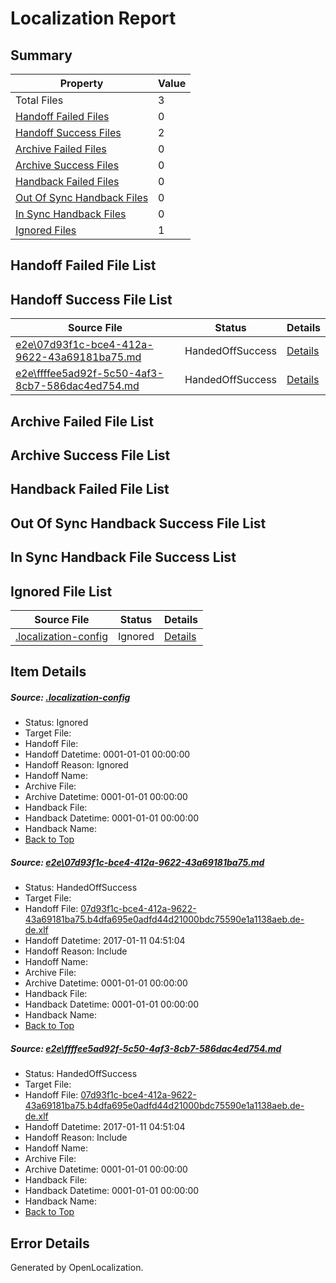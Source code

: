 # <a name='report-top'></a> Localization Report

## Summary
 Property | Value 
 -------- | ----- 
 Total Files | 3
[ Handoff Failed Files ](#handoff-failed-list)| 0
[ Handoff Success Files ](#handoff-success-list)| 2
[ Archive Failed Files ](#archive-failed-list)| 0
[ Archive Success Files ](#archive-success-list)| 0
[ Handback Failed Files ](#handback-failed-list)| 0
[ Out Of Sync Handback Files ](#outofsync-handback-success-list)| 0
[ In Sync Handback Files ](#insync-handback-success-list)| 0
[ Ignored Files ](#ignored-list)| 1

## <a name='handoff-failed-list'></a> Handoff Failed File List

## <a name='handoff-success-list'></a> Handoff Success File List
 Source File | Status | Details 
 ----------- | ------ | ------- 
 [e2e\07d93f1c-bce4-412a-9622-43a69181ba75.md](https://github.com/OpenLocalizationTestOrg/ol-test0/blob/bc012a7e3c9fc18125afbde5b88e68a36b590b94/e2e/07d93f1c-bce4-412a-9622-43a69181ba75.md) | HandedOffSuccess | [Details](#f524aa6b9be6427c29226264ebe2e74c47196f8f1)
 [e2e\ffffee5ad92f-5c50-4af3-8cb7-586dac4ed754.md](https://github.com/OpenLocalizationTestOrg/ol-test0/blob/bc012a7e3c9fc18125afbde5b88e68a36b590b94/e2e/ffffee5ad92f-5c50-4af3-8cb7-586dac4ed754.md) | HandedOffSuccess | [Details](#f524aa6b9be6427c29226264ebe2e74c47196f8f2)

## <a name='archive-failed-list'></a> Archive Failed File List

## <a name='archive-success-list'></a> Archive Success File List

## <a name='handback-failed-list'></a> Handback Failed File List

## <a name='outofsync-handback-success-list'></a> Out Of Sync Handback Success File List

## <a name='insync-handback-success-list'></a> In Sync Handback File Success List

## <a name='ignored-list'></a> Ignored File List
 Source File | Status | Details 
 ----------- | ------ | ------- 
 [.localization-config](https://github.com/OpenLocalizationTestOrg/ol-test0/blob/bc012a7e3c9fc18125afbde5b88e68a36b590b94/.localization-config) | Ignored | [Details](#cb0632cf59c1387fc1742bfb9fa3c47f87e2e5c90)

## Item Details
##### <a name='cb0632cf59c1387fc1742bfb9fa3c47f87e2e5c90'></a> Source: [.localization-config](https://github.com/OpenLocalizationTestOrg/ol-test0/blob/bc012a7e3c9fc18125afbde5b88e68a36b590b94/.localization-config)
* Status: Ignored
* Target File: 
* Handoff File: 
* Handoff Datetime: 0001-01-01 00:00:00
* Handoff Reason: Ignored
* Handoff Name: 
* Archive File: 
* Archive Datetime: 0001-01-01 00:00:00
* Handback File: 
* Handback Datetime: 0001-01-01 00:00:00
* Handback Name: 
* [Back to Top](#report-top)

##### <a name='f524aa6b9be6427c29226264ebe2e74c47196f8f1'></a> Source: [e2e\07d93f1c-bce4-412a-9622-43a69181ba75.md](https://github.com/OpenLocalizationTestOrg/ol-test0/blob/bc012a7e3c9fc18125afbde5b88e68a36b590b94/e2e/07d93f1c-bce4-412a-9622-43a69181ba75.md)
* Status: HandedOffSuccess
* Target File: 
* Handoff File: [07d93f1c-bce4-412a-9622-43a69181ba75.b4dfa695e0adfd44d21000bdc75590e1a1138aeb.de-de.xlf](https://github.com/OpenLocalizationTestOrg/ol-test0-handoff/blob/1c3f790b91fb3048d994596698e564ba7e5dadfc/ol-handoff/OpenLocalizationTestOrg/ol-test0-dede/shujia/ht/07d93f1c-bce4-412a-9622-43a69181ba75.b4dfa695e0adfd44d21000bdc75590e1a1138aeb.de-de.xlf)
* Handoff Datetime: 2017-01-11 04:51:04
* Handoff Reason: Include
* Handoff Name: 
* Archive File: 
* Archive Datetime: 0001-01-01 00:00:00
* Handback File: 
* Handback Datetime: 0001-01-01 00:00:00
* Handback Name: 
* [Back to Top](#report-top)

##### <a name='f524aa6b9be6427c29226264ebe2e74c47196f8f2'></a> Source: [e2e\ffffee5ad92f-5c50-4af3-8cb7-586dac4ed754.md](https://github.com/OpenLocalizationTestOrg/ol-test0/blob/bc012a7e3c9fc18125afbde5b88e68a36b590b94/e2e/ffffee5ad92f-5c50-4af3-8cb7-586dac4ed754.md)
* Status: HandedOffSuccess
* Target File: 
* Handoff File: [07d93f1c-bce4-412a-9622-43a69181ba75.b4dfa695e0adfd44d21000bdc75590e1a1138aeb.de-de.xlf](https://github.com/OpenLocalizationTestOrg/ol-test0-handoff/blob/1c3f790b91fb3048d994596698e564ba7e5dadfc/ol-handoff/OpenLocalizationTestOrg/ol-test0-dede/shujia/ht/07d93f1c-bce4-412a-9622-43a69181ba75.b4dfa695e0adfd44d21000bdc75590e1a1138aeb.de-de.xlf)
* Handoff Datetime: 2017-01-11 04:51:04
* Handoff Reason: Include
* Handoff Name: 
* Archive File: 
* Archive Datetime: 0001-01-01 00:00:00
* Handback File: 
* Handback Datetime: 0001-01-01 00:00:00
* Handback Name: 
* [Back to Top](#report-top)


## Error Details

Generated by OpenLocalization.
